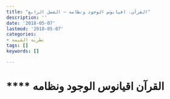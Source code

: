 ```yaml
---
title: "القرآن، اقيانوس الوجود ونظامه – الفصل الرابع"
description: ''
date: '2018-05-07'
lastmod: '2018-05-07'
categories:
- نظرية القيمة
tags: []
keywords: []

---
```

# **** **القرآن** اقيانوس الوجود ونظامه

###